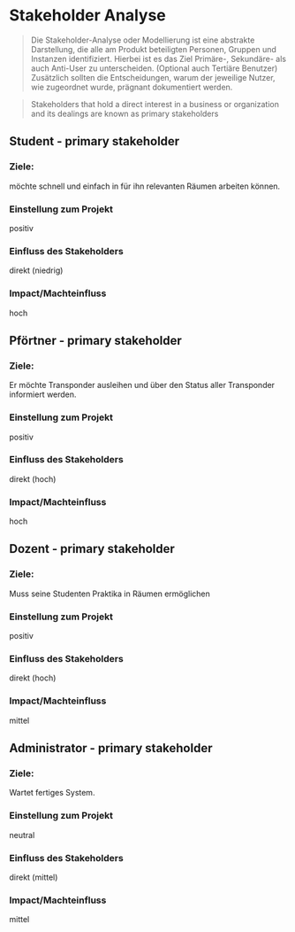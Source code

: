 # Stakeholder Analyse

> Die Stakeholder-Analyse oder Modellierung ist eine abstrakte Darstellung, die alle am Produkt beteiligten Personen, Gruppen und Instanzen identifiziert. 
> Hierbei ist es das Ziel Primäre-, Sekundäre- als auch Anti-User zu unterscheiden.
> (Optional auch Tertiäre Benutzer) Zusätzlich sollten die Entscheidungen, warum der jeweilige Nutzer, wie zugeordnet wurde, prägnant dokumentiert werden.

> Stakeholders that hold a direct interest in a business or organization and its dealings are known as primary stakeholders

## Student - primary stakeholder

### Ziele:

möchte schnell und einfach in für ihn relevanten Räumen arbeiten können. 

### Einstellung zum Projekt

positiv

### Einfluss des Stakeholders

direkt (niedrig)

### Impact/Machteinfluss

hoch

## Pförtner - primary stakeholder

### Ziele:

Er möchte Transponder ausleihen und über den Status aller Transponder informiert werden.

### Einstellung zum Projekt

positiv

### Einfluss des Stakeholders

direkt (hoch)

### Impact/Machteinfluss

hoch

## Dozent - primary stakeholder

### Ziele:

Muss seine Studenten Praktika in Räumen ermöglichen

### Einstellung zum Projekt

positiv

### Einfluss des Stakeholders

direkt (hoch)

### Impact/Machteinfluss

mittel

## Administrator - primary stakeholder

### Ziele:

Wartet fertiges System.

### Einstellung zum Projekt

neutral

### Einfluss des Stakeholders

direkt (mittel)

### Impact/Machteinfluss

mittel

